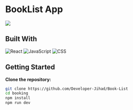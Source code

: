 # BookList App

<img src= https://i.ibb.co/KGbz9RD/Book-List-App.png />

## Built With

![React](https://img.shields.io/badge/React-61DAFB.svg?style=for-the-badge&logo=React&logoColor=black)
![JavaScript](https://img.shields.io/badge/JavaScript-F7DF1E.svg?style=for-the-badge&logo=JavaScript&logoColor=black)
![CSS](https://img.shields.io/badge/CSS3-1572B6.svg?style=for-the-badge&logo=CSS3&logoColor=white)

## Getting Started

**Clone the repository:**

```bash
git clone https://github.com/Developer-Jihad/Book-List
cd booking
npm install
npm run dev
```
